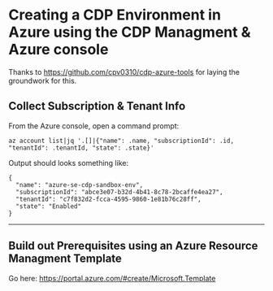 # Creating a CDP Environment in Azure using the CDP Managment & Azure console

Thanks to https://github.com/cpv0310/cdp-azure-tools for laying the groundwork for this.


## Collect Subscription & Tenant Info

From the Azure console, open a command prompt:
>
`az account list|jq '.[]|{"name": .name, "subscriptionId": .id, "tenantId": .tenantId, "state": .state}'`

Output should looks something like:
>>
```
{
  "name": "azure-se-cdp-sandbox-env",
  "subscriptionId": "abce3e07-b32d-4b41-8c78-2bcaffe4ea27",
  "tenantId": "c7f832d2-fcca-4595-9860-1e81b76c28ff",
  "state": "Enabled"
}
```

---

## Build out Prerequisites using an Azure Resource Managment Template

Go here:  https://portal.azure.com/#create/Microsoft.Template

